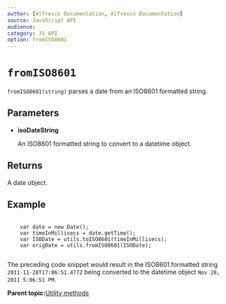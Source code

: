 ```yaml
---
author: [Alfresco Documentation, Alfresco Documentation]
source: JavaScript API
audience: 
category: JS API
option: fromISO8601
---
```


# `fromISO8601`

`fromISO8601(string)` parses a date from an ISO8601 formatted string.

## Parameters

-   **isoDateString**

    An ISO8601 formatted string to convert to a datetime object.


## Returns

A date object.

## Example

```

    var date = new Date();
    var timeInMillisecs = date.getTime(); 
    var ISODate = utils.toISO8601(timeInMillisecs);
    var origDate = utils.fromISO8601(ISODate); 
   
```

The preceding code snippet would result in the ISO8601 formatted string `2011-11-28T17:06:51.477Z` being converted to the datetime object `Nov 28, 2011 5:06:51 PM`.

**Parent topic:**[Utility methods](../references/API-JS-Utility.md)


